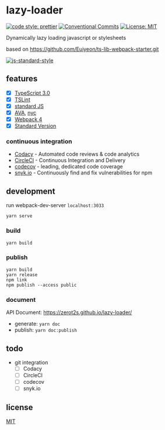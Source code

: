 # lazy-loader

[![code style: prettier](https://img.shields.io/badge/code_style-prettier-ff69b4.svg)](https://github.com/prettier/prettier)
[![Conventional Commits](https://img.shields.io/badge/Conventional%20Commits-1.0.0-yellow.svg)](https://conventionalcommits.org)
[![License: MIT](https://img.shields.io/badge/License-MIT-yellow.svg)](https://opensource.org/licenses/MIT)

Dynamically lazy loading javascript or stylesheets

based on <https://github.com/Euiyeon/ts-lib-webpack-starter.git>

[![js-standard-style](https://cdn.rawgit.com/standard/standard/master/badge.svg)](http://standardjs.com)

## features

* [x] [TypeScript 3.0](https://www.typescriptlang.org/docs/handbook/release-notes/typescript-3-0.html)
* [x] [TSLint](https://palantir.github.io/tslint/)
* [x] [standard JS](https://standardjs.com/)
* [x] [AVA](https://github.com/avajs/ava), [nyc](https://github.com/istanbuljs/nyc)
* [x] [Webpack 4](https://webpack.js.org/)
* [x] [Standard Version](https://github.com/conventional-changelog/standard-version)

### continuous integration

* [Codacy](https://www.codacy.com) - Automated code reviews & code analytics
* [CircleCI](https://circleci.com) - Continuous Integration and Delivery
* [codecov](https://codecov.io) - leading, dedicated code coverage
* [snyk.io](https://snyk.io) - Continuously find and fix vulnerabilities for npm

## development

run webpack-dev-server `localhost:3033` 

```
yarn serve
```

### build

```
yarn build
```

### publish

```
yarn build
yarn release
npm link
npm publish --access public
```

### document

API Document: <https://zerot2s.github.io/lazy-loader/>

* generate: `yarn doc`
* publish: `yarn doc:publish`

## todo

* git integration
  * [ ] Codacy
  * [ ] CircleCI
  * [ ] codecov
  * [ ] snyk.io

## license

[MIT](./LICENSE)
